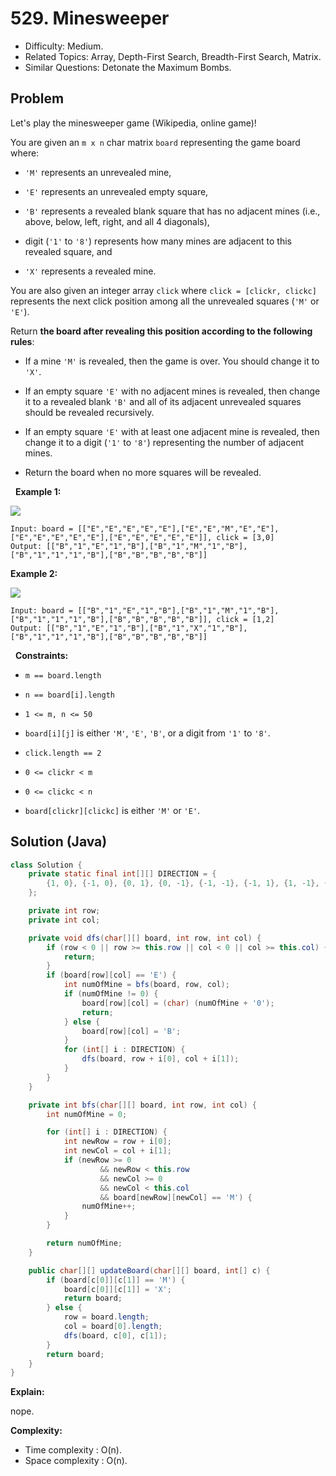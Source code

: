 # 529. Minesweeper

- Difficulty: Medium.
- Related Topics: Array, Depth-First Search, Breadth-First Search, Matrix.
- Similar Questions: Detonate the Maximum Bombs.

## Problem

Let's play the minesweeper game (Wikipedia, online game)!

You are given an ```m x n``` char matrix ```board``` representing the game board where:


	
- ```'M'``` represents an unrevealed mine,
	
- ```'E'``` represents an unrevealed empty square,
	
- ```'B'``` represents a revealed blank square that has no adjacent mines (i.e., above, below, left, right, and all 4 diagonals),
	
- digit (```'1'``` to ```'8'```) represents how many mines are adjacent to this revealed square, and
	
- ```'X'``` represents a revealed mine.


You are also given an integer array ```click``` where ```click = [clickr, clickc]``` represents the next click position among all the unrevealed squares (```'M'``` or ```'E'```).

Return **the board after revealing this position according to the following rules**:


	
- If a mine ```'M'``` is revealed, then the game is over. You should change it to ```'X'```.
	
- If an empty square ```'E'``` with no adjacent mines is revealed, then change it to a revealed blank ```'B'``` and all of its adjacent unrevealed squares should be revealed recursively.
	
- If an empty square ```'E'``` with at least one adjacent mine is revealed, then change it to a digit (```'1'``` to ```'8'```) representing the number of adjacent mines.
	
- Return the board when no more squares will be revealed.


 
**Example 1:**

![](https://assets.leetcode.com/uploads/2018/10/12/minesweeper_example_1.png)

```
Input: board = [["E","E","E","E","E"],["E","E","M","E","E"],["E","E","E","E","E"],["E","E","E","E","E"]], click = [3,0]
Output: [["B","1","E","1","B"],["B","1","M","1","B"],["B","1","1","1","B"],["B","B","B","B","B"]]
```

**Example 2:**

![](https://assets.leetcode.com/uploads/2018/10/12/minesweeper_example_2.png)

```
Input: board = [["B","1","E","1","B"],["B","1","M","1","B"],["B","1","1","1","B"],["B","B","B","B","B"]], click = [1,2]
Output: [["B","1","E","1","B"],["B","1","X","1","B"],["B","1","1","1","B"],["B","B","B","B","B"]]
```

 
**Constraints:**


	
- ```m == board.length```
	
- ```n == board[i].length```
	
- ```1 <= m, n <= 50```
	
- ```board[i][j]``` is either ```'M'```, ```'E'```, ```'B'```, or a digit from ```'1'``` to ```'8'```.
	
- ```click.length == 2```
	
- ```0 <= clickr < m```
	
- ```0 <= clickc < n```
	
- ```board[clickr][clickc]``` is either ```'M'``` or ```'E'```.



## Solution (Java)

```java
class Solution {
    private static final int[][] DIRECTION = {
        {1, 0}, {-1, 0}, {0, 1}, {0, -1}, {-1, -1}, {-1, 1}, {1, -1}, {1, 1}
    };

    private int row;
    private int col;

    private void dfs(char[][] board, int row, int col) {
        if (row < 0 || row >= this.row || col < 0 || col >= this.col) {
            return;
        }
        if (board[row][col] == 'E') {
            int numOfMine = bfs(board, row, col);
            if (numOfMine != 0) {
                board[row][col] = (char) (numOfMine + '0');
                return;
            } else {
                board[row][col] = 'B';
            }
            for (int[] i : DIRECTION) {
                dfs(board, row + i[0], col + i[1]);
            }
        }
    }

    private int bfs(char[][] board, int row, int col) {
        int numOfMine = 0;

        for (int[] i : DIRECTION) {
            int newRow = row + i[0];
            int newCol = col + i[1];
            if (newRow >= 0
                    && newRow < this.row
                    && newCol >= 0
                    && newCol < this.col
                    && board[newRow][newCol] == 'M') {
                numOfMine++;
            }
        }

        return numOfMine;
    }

    public char[][] updateBoard(char[][] board, int[] c) {
        if (board[c[0]][c[1]] == 'M') {
            board[c[0]][c[1]] = 'X';
            return board;
        } else {
            row = board.length;
            col = board[0].length;
            dfs(board, c[0], c[1]);
        }
        return board;
    }
}
```

**Explain:**

nope.

**Complexity:**

* Time complexity : O(n).
* Space complexity : O(n).
